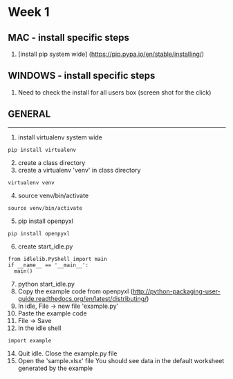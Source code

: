# Week 1


## MAC - install specific steps
1. [install pip system wide]
(https://pip.pypa.io/en/stable/installing/)

## WINDOWS - install specific steps
1. Need to check the install for all users box
(screen shot for the click)

## GENERAL
-------
1. install virtualenv system wide
```
pip install virtualenv
```
2. create a class directory
3. create a virtualenv 'venv' in class directory
```
virtualenv venv
```
4. source venv/bin/activate
```
source venv/bin/activate
```
5. pip install openpyxl
```
pip install openpyxl
```
6. create start_idle.py
```
from idlelib.PyShell import main
if __name__ == '__main__':
  main()
```
7. python start_idle.py
8. Copy the example code from openpyxl
(http://python-packaging-user-guide.readthedocs.org/en/latest/distributing/)
9. In idle, File -> new file 'example.py'
10. Paste the example code
11. File -> Save
12. In the idle shell
```
import example
```
14. Quit idle. Close the example.py file
15. Open the 'sample.xlsx' file
You should see data in the default worksheet generated by the example

